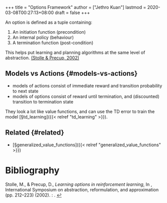 +++
title = "Options Framework"
author = ["Jethro Kuan"]
lastmod = 2020-03-08T00:27:13+08:00
draft = false
+++

An option is defined as a tuple containing:

1.  An initiation function (precondition)
2.  An internal policy (behaviour)
3.  A termination function (post-condition)

This helps put learning and planning algorithms at the same level of
abstraction. <a id="bfaaf890a52310df11783efa26352d6f" href="#stolle2002learning">(Stolle \& Precup, 2002)</a>


## Models vs Actions {#models-vs-actions}

-   models of actions consist of immediate reward and transition
    probability to next state
-   models of options consist of reward until termination, and
    (discounted) transition to termination state

They look a lot like value functions, and can use the TD error to
train the model [§td\_learning]({{< relref "td_learning" >}}).


## Related {#related}

-   [§generalized\_value\_functions]({{< relref "generalized_value_functions" >}})

# Bibliography
<a id="stolle2002learning" target="_blank">Stolle, M., & Precup, D., *Learning options in reinforcement learning*, In , International Symposium on abstraction, reformulation, and approximation (pp. 212–223) (2002). : .</a> [↩](#bfaaf890a52310df11783efa26352d6f)
